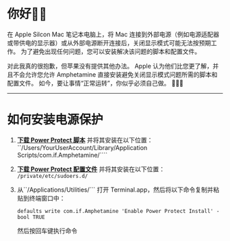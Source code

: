 # 你好👋🏼

在 Apple Silcon Mac 笔记本电脑上，将 Mac 连接到外部电源（例如电源适配器或带供电的显示器）或从外部电源断开连接后，关闭显示模式可能无法按预期工作。 为了避免出现任何问题，您可以安装解决该问题的脚本和配置文件。

对此我真的很抱歉，但苹果没有提供其他办法。 Apple 认为他们比您更了解，并且不会允许您允许 Amphetamine 直接安装避免关闭显示模式问题所需的脚本和配置文件。 如今，要让事情“正常运转”，你似乎必须自己做。 🔨💪🏼

---

# 如何安装电源保护

1. <b>[下载 Power Protect 脚本](https://raw.githubusercontent.com/x74353/Amphetamine/master/Files/PowerProtect_Script.zip)</b> 并将其安装在以下位置：<BR>
     ``/Users/YourUserAccount/Library/Application Scripts/com.if.Amphetamine/````

2. <b>[下载 Power Protect 配置文件](https://raw.githubusercontent.com/x74353/Amphetamine/master/Files/PowerProtect_Configuration.zip)</b> 并将其安装在以下位置：<BR >
     ```/private/etc/sudoers.d/```

3. 从``/Applications/Utilities/``` 打开 Terminal.app，然后将以下命令复制并粘贴到终端窗口中：<BR>

     ```defaults write com.if.Amphetamine 'Enable Power Protect Install' -bool TRUE```

    然后按回车键执行命令
